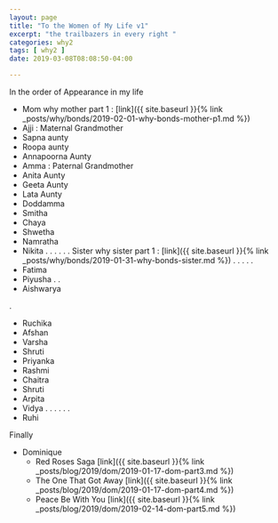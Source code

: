 ```yaml
---
layout: page
title: "To the Women of My Life v1"
excerpt: "the trailbazers in every right "
categories: why2
tags: [ why2 ]
date: 2019-03-08T08:08:50-04:00

---
```



In the order of Appearance in my life

* Mom
  why mother part 1 : [link]({{ site.baseurl }}{% link _posts/why/bonds/2019-02-01-why-bonds-mother-p1.md %})
* Ajji : Maternal Grandmother
* Sapna aunty
* Roopa aunty
* Annapoorna Aunty
* Amma : Paternal Grandmother
* Anita Aunty
* Geeta Aunty
* Lata Aunty
* Doddamma
* Smitha
* Chaya
* Shwetha
* Namratha
* Nikita
.
.
.
.
.
. Sister
  why sister part 1 : [link]({{ site.baseurl }}{% link _posts/why/bonds/2019-01-31-why-bonds-sister.md %})
.
.
.
.
.
* Fatima
* Piyusha
.
.
* Aishwarya


.
* Ruchika
* Afshan
* Varsha
* Shruti
* Priyanka
* Rashmi
* Chaitra
* Shruti
* Arpita
* Vidya
.
.
.
.
.
.
* Ruhi

Finally
* Dominique
  * Red Roses Saga [link]({{ site.baseurl }}{% link _posts/blog/2019/dom/2019-01-17-dom-part3.md %})
  * The One That Got Away [link]({{ site.baseurl }}{% link _posts/blog/2019/dom/2019-01-17-dom-part4.md %})
  * Peace Be With You [link]({{ site.baseurl }}{% link _posts/blog/2019/dom/2019-02-14-dom-part5.md %})
